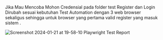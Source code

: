 Jika Mau Mencoba Mohon Credensial pada folder test Register dan Login Dirubah sesuai kebutuhan
Test Automation dengan 3 web browser sekaligus sehingga untuk browser yang pertama valid register yang masuk sistem .



![Screenshot 2024-01-21 at 19-58-10 Playwright Test Report](https://github.com/bayutrisetyobudi/PLAYWRIGHT/assets/45360311/99380f52-d911-4b16-84d8-ae359b72ebf8)
